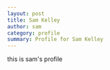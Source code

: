 ```yaml
---
layout: post
title: Sam Kelley
author: sam
category: profile
summary: Profile for Sam Kelley
---
```

this is sam's profile
